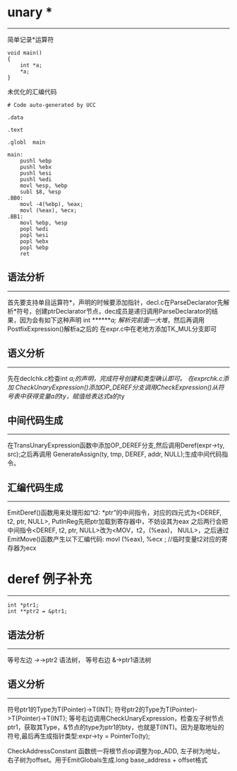 # unary *
---
简单记录*运算符
```
void main()
{
    int *a;
    *a;
}
```
未优化的汇编代码
```
# Code auto-generated by UCC

.data

.text

.globl	main

main:
	pushl %ebp
	pushl %ebx
	pushl %esi
	pushl %edi
	movl %esp, %ebp
	subl $8, %esp
.BB0:
	movl -4(%ebp), %eax;
    movl (%eax), %ecx;
.BB1:
	movl %ebp, %esp
	popl %edi
	popl %esi
	popl %ebx
	popl %ebp
	ret

```

## 语法分析
---
首先要支持单目运算符*，声明的时候要添加指针，decl.c在ParseDeclarator先解析*符号，创建ptrDeclarator节点，dec成员是递归调用ParseDeclarator的结果，因为会有如下这种声明 int *******a; 解析完前面一大堆*，然后再调用PostfixExpression()解析a之后的
在expr.c中在老地方添加TK_MUL分支即可

## 语义分析
---
先在declchk.c检查int *a;的声明，完成符号创建和类型确认即可。
在exprchk.c添加 CheckUnaryExpression()添加OP_DEREF分支调用CheckExpression()从符号表中获得变量a的ty，赋值给表达式*a的ty

## 中间代码生成
---
在TransUnaryExpression函数中添加OP_DEREF分支,然后调用Deref(expr->ty, src);之后再调用	GenerateAssign(ty, tmp, DEREF, addr, NULL);生成中间代码指令。

## 汇编代码生成
---
EmitDeref()函数用来处理形如“t2: *ptr”的中间指令，对应的四元式为<DEREF, t2, ptr, NULL>,  PutInReg先把ptr加载到寄存器中，不妨设其为eax
之后两行会把中间指令<DEREF, t2, ptr, NULL>改为<MOV，t2，(%eax)， NULL>，之后通过EmitMove()函数产生以下汇编代码:
movl (%eax), %ecx ; //临时变量t2对应的寄存器为ecx

# deref 例子补充
---
```
int *ptr1;
int **ptr2 = &ptr1;
```
## 语法分析
---
等号左边 *->*->ptr2 语法树， 等号右边 &->ptr1语法树

## 语义分析
---
符号ptr1的Type为T(Pointer)->T(INT);
符号ptr2的Type为T(Pointer)->T(Pointer)->T(INT); 等号右边调用CheckUnaryExpression，检查左子树节点ptr1，获取其Type，&节点的type为ptr1的bty，也就是T(INT)。因为是取地址的符号,最后再生成指针类型:expr->ty = PointerTo(ty);

CheckAddressConstant 函数统一将根节点op调整为op_ADD, 左子树为地址，右子树为offset。用于EmitGlobals生成.long base_address + offset格式